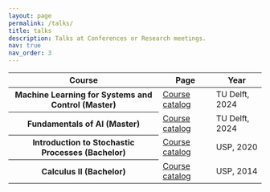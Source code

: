 ```yaml
---
layout: page
permalink: /talks/
title: talks
description: Talks at Conferences or Research meetings.
nav: true
nav_order: 3
---
```


<table class="table table-hover">
  <thead>
    <tr>
      <th scope="col">Course</th>
      <th scope="col">Page</th>
      <th scope="col">Year</th>
    </tr>
  </thead>
  <tbody>
    <tr>
      <th scope="row">Machine Learning for Systems and Control (Master)</th>
      <td><a href="https://www.studyguide.tudelft.nl/a101_displayCourse.do?course_id=66972">Course catalog</a></td>
      <td>TU Delft, 2024</td>
    </tr>
    <tr>
      <th scope="row">Fundamentals of AI (Master)</th>
      <td><a href="https://studyguide.tudelft.nl/a101_displayCourse.do?course_id=70627">Course catalog</a></td>
      <td>TU Delft, 2024</td>
    </tr>
    <tr>
      <th scope="row">Introduction to Stochastic Processes (Bachelor)</th>
      <td><a href="https://uspdigital.usp.br/jupiterweb/obterDisciplina?sgldis=MAE0312&codcur=45062&codhab=0">Course catalog</a></td>
      <td>USP, 2020</td>
    </tr>
    <tr>
      <th scope="row">Calculus II (Bachelor)</th>
      <td><a href="https://uspdigital.usp.br/jupiterweb/obterDisciplina?sgldis=MAT2454">Course catalog</a></td>
      <td>USP, 2014</td>
    </tr>
  </tbody>
</table>
